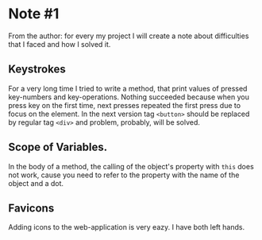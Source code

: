 # Note #1
From the author: for every my project I will create a note about difficulties that I faced and how I solved it.

## Keystrokes
For a very long time I tried to write a method, that print values of pressed key-numbers and key-operations. Nothing succeeded because when you press key on the first time, next presses repeated the first press due to focus on the element. In the next version tag `<button>` should be replaced by regular tag `<div>` and problem, probably, will be solved.

## Scope of Variables.
In the body of a method, the calling of the object's property with `this` does not work, cause you need to refer to the property with the name of the object and a dot.

## Favicons
Adding icons to the web-application is very eazy. I have both left hands.
